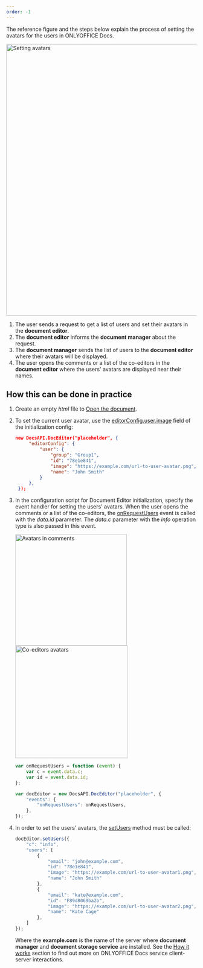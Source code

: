 ```yaml
---
order: -1
---
```


The reference figure and the steps below explain the process of setting the avatars for the users in ONLYOFFICE Docs.

<img alt="Setting avatars" src="/assets/images/editor/avatars.png" width="720px">

1. The user sends a request to get a list of users and set their avatars in the **document editor**.
2. The **document editor** informs the **document manager** about the request.
3. The **document manager** sends the list of users to the **document editor** where their avatars will be displayed.
4. The user opens the comments or a list of the co-editors in the **document editor** where the users' avatars are displayed near their names.

## How this can be done in practice

1. Create an empty *html* file to [Open the document](../Opening%20file/index.md#how-this-can-be-done-in-practice).

2. To set the current user avatar, use the [editorConfig.user.image](../../../Usage%20API/Config/Editor/index.md#user) field of the initialization config:

   ``` json
   new DocsAPI.DocEditor("placeholder", {
        "editorConfig": {
            "user": {
                "group": "Group1",
                "id": "78e1e841",
                "image": "https://example.com/url-to-user-avatar.png",
                "name": "John Smith"
            }
        },
    });
   ```

3. In the configuration script for Document Editor initialization, specify the event handler for setting the users' avatars. When the user opens the comments or a list of the co-editors, the [onRequestUsers](../../../Usage%20API/Config/Events/index.md.md#onrequestusers) event is called with the *data.id* parameter. The *data.c* parameter with the *info* operation type is also passed in this event.

    <img alt="Avatars in comments" src="/assets/images/editor/avatars-comments.png" width="295px">

    <img alt="Co-editors avatars" src="/assets/images/editor/avatars-coediting.png" width="298px">

    ``` javascript
    var onRequestUsers = function (event) {
        var c = event.data.c;
        var id = event.data.id;
    };

    var docEditor = new DocsAPI.DocEditor("placeholder", {
        "events": {
            "onRequestUsers": onRequestUsers,
        },
    });
    ```

4. In order to set the users' avatars, the [setUsers](../../../Usage%20API/Methods/index.md#setUsers) method must be called:

    ``` javascript
    docEditor.setUsers({
        "c": "info",
        "users": [
            {
                "email": "john@example.com",
                "id": "78e1e841",
                "image": "https://example.com/url-to-user-avatar1.png",
                "name": "John Smith"
            },
            {
                "email": "kate@example.com",
                "id": "F89d8069ba2b",
                "image": "https://example.com/url-to-user-avatar2.png",
                "name": "Kate Cage"
            },
        ]
    });
    ```

    Where the **example.com** is the name of the server where **document manager** and **document storage service** are installed. See the [How it works](../index.md) section to find out more on ONLYOFFICE Docs service client-server interactions.

